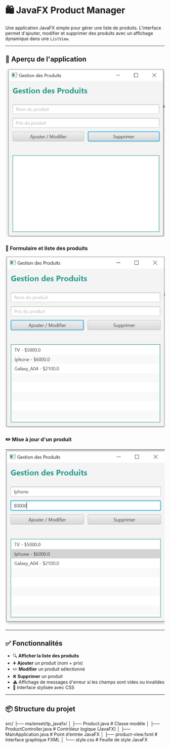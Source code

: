 # 🛍️ JavaFX Product Manager

Une application JavaFX simple pour gérer une liste de produits. L'interface permet d'ajouter, modifier et supprimer des produits avec un affichage dynamique dans une `ListView`.

---

## 📸 Aperçu de l'application
![Vue global](images/Layout.PNG)

### 🧾 Formulaire et liste des produits

![Vue formulaire et liste](images/Products-list.PNG)

### ✏️ Mise à jour d'un produit

![Mise à jour d'un produit](images/update-product.PNG)

---

## ✅ Fonctionnalités

- 🔍 **Afficher la liste des produits**
- ➕ **Ajouter** un produit (nom + prix)
- ✏️ **Modifier** un produit sélectionné
- ❌ **Supprimer** un produit
- ⚠️ Affichage de messages d'erreur si les champs sont vides ou invalides
- 🎨 Interface stylisée avec CSS

---

## 📦 Structure du projet

src/
├── ma/enset/tp_javafx/
│ ├── Product.java # Classe modèle
│ ├── ProductController.java # Contrôleur logique (JavaFX)
│ ├── MainApplication.java # Point d’entrée JavaFX
│ ├── product-view.fxml # Interface graphique FXML
│ └── style.css # Feuille de style JavaFX